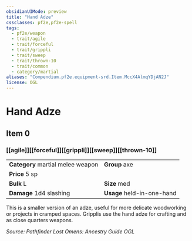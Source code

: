 ```yaml
---
obsidianUIMode: preview
title: "Hand Adze"
cssclasses: pf2e,pf2e-spell
tags:
  - pf2e/weapon
  - trait/agile
  - trait/forceful
  - trait/grippli
  - trait/sweep
  - trait/thrown-10
  - trait/common
  - category/martial
aliases: "Compendium.pf2e.equipment-srd.Item.MccX4AlmqYDjAN2J"
license: OGL
---
```

# Hand Adze
## Item 0
### [[agile]][[forceful]][[grippli]][[sweep]][[thrown-10]]

|  |  |
| -- | -- |
| **Category** martial melee weapon | **Group** axe |
| **Price** 5 sp |  |
| **Bulk** L | **Size** med |
| **Damage** 1d4 slashing  | **Usage** held-in-one-hand |



This is a smaller version of an adze, useful for more delicate woodworking or projects in cramped spaces. Gripplis use the hand adze for crafting and as close quarters weapons.

*Source: Pathfinder Lost Omens: Ancestry Guide*
*OGL*